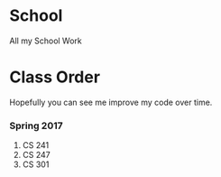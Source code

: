 # School
All my School Work


# Class Order
Hopefully you can see me improve my code over time.

### Spring 2017
1. CS 241
2. CS 247
3. CS 301
